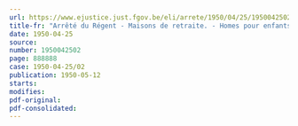```yaml
---
url: https://www.ejustice.just.fgov.be/eli/arrete/1950/04/25/1950042502/justel
title-fr: "Arrêté du Régent - Maisons de retraite. - Homes pour enfants. - Prix de la journée d'entretien (année 1950)"
date: 1950-04-25
source:
number: 1950042502
page: 888888
case: 1950-04-25/02
publication: 1950-05-12
starts:
modifies:
pdf-original:
pdf-consolidated:
---
```


